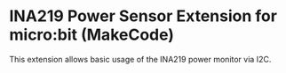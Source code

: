 # INA219 Power Sensor Extension for micro:bit (MakeCode)

This extension allows basic usage of the INA219 power monitor via I2C.
